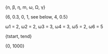 {n, β, η, m, ω, Ω, γ}

{6, 0.3, 0, 1, see below, 4, 0.5}

ω1 = 2, ω2 = 2, ω3 = 3, ω4 = 3, ω5 = 2, ω6 = 5

{tstart, tend}

{0, 1000}
